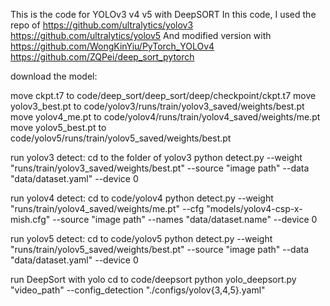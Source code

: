 This is the code for YOLOv3 v4 v5 with DeepSORT
In this code, I used the repo of 
https://github.com/ultralytics/yolov3
https://github.com/ultralytics/yolov5
And modified version with 
https://github.com/WongKinYiu/PyTorch_YOLOv4
https://github.com/ZQPei/deep_sort_pytorch

download the model:

move ckpt.t7 to code/deep_sort/deep_sort/deep/checkpoint/ckpt.t7
move yolov3_best.pt to code/yolov3/runs/train/yolov3_saved/weights/best.pt
move yolov4_me.pt to code/yolov4/runs/train/yolov4_saved/weights/me.pt
move yolov5_best.pt to code/yolov5/runs/train/yolov5_saved/weights/best.pt


run yolov3 detect:
cd to the folder of yolov3
 python detect.py --weight "runs/train/yolov3_saved/weights/best.pt" --source "image path" --data "data/dataset.yaml" --device 0


run yolov4 detect:
cd to code/yolov4
 python detect.py --weight "runs/train/yolov4_saved/weights/me.pt" --cfg "models/yolov4-csp-x-mish.cfg" --source "image path" --names "data/dataset.name" --device 0
 

run yolov5 detect:
cd to code/yolov5
 python detect.py --weight "runs/train/yolov5_saved/weights/best.pt" --source "image path" --data "data/dataset.yaml" --device 0
 
run DeepSort with yolo
cd to code/deepsort
 python yolo_deepsort.py "video_path" --config_detection "./configs/yolov{3,4,5}.yaml" 